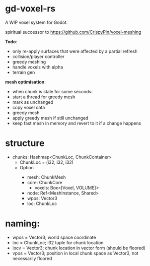# gd-voxel-rs
A WIP voxel system for Godot.

spiritual successor to https://github.com/CrispyPin/voxel-meshing

**Todo**:
- only re-apply surfaces that were affected by a partial refresh
- collision/player controller
- greedy meshing
- handle voxels with alpha
- terrain gen

**mesh optimisation**:  
- when chunk is stale for some seconds:
- start a thread for greedy mesh
- mark as unchanged
- copy voxel data
- greedy mesh
- apply greedy mesh if still unchanged
- keep fast mesh in memory and revert to it if a change happens

# structure
- chunks: Hashmap<ChunkLoc, ChunkContainer>
	- ChunkLoc = (i32, i32, i32)
	- Option<Chunk>
		- mesh: ChunkMesh
		- core: ChunkCore
			- voxels: Box<[Voxel, VOLUME]>
		- node: Ref<MeshInstance, Shared>
		- wpos: Vector3
		- loc: ChunkLoc

# naming:
- wpos = Vector3; world space coordinate
- loc = ChunkLoc; i32 tuple for chunk location
- locv = Vector3; chunk location in vector form (should be floored)
- vpos = Vector3; position in local chunk space as Vector3, not necessarily floored
